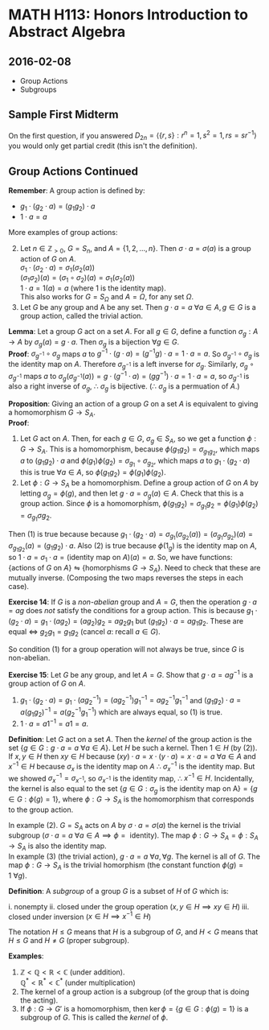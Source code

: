 # MATH H113: Honors Introduction to Abstract Algebra
## 2016-02-08
- Group Actions
- Subgroups

## Sample First Midterm
On the first question, if you answered $D_{2n} = \langle \{r, s\} : r^n = 1, s^2 = 1, rs = sr^{-1} \rangle$ you would only get partial credit (this isn't the definition).

## Group Actions Continued
**Remember**: A group action is defined by:

- $g_1 \cdot (g_2 \cdot a) = (g_1g_2) \cdot a$
- $1 \cdot a = a$

More examples of group actions:

2. Let $n \in \mathbb{Z}_{> 0}$, $G = S_n$, and $A = \{1, 2, \ldots, n\}$. Then $\sigma \cdot a = \sigma(a)$ is a group action of $G$ on $A$. \
$\sigma_1 \cdot (\sigma_2 \cdot a) = \sigma_1(\sigma_2(a))$ \
$(\sigma_1\sigma_2)(a) = (\sigma_1 \circ \sigma_2)(a) = \sigma_1(\sigma_2(a))$ \
$1 \cdot a = 1(a) = a$ (where 1 is the identity map). \
This also works for $G = S_{\Omega}$ and $A = \Omega$, for any set $\Omega$.
3. Let $G$ be any group and A be any set. Then $g \cdot a = a$ $\forall a \in A, g \in G$ is a group action, called the trivial action.

**Lemma**: Let a group $G$ act on a set $A$. For all $g \in G$, define a function $\sigma_g : A \to A$ by $\sigma_g(a) = g \cdot a$. Then $\sigma_g$ is a bijection $\forall g \in G$. \
**Proof**: $\sigma_{g^{-1}} \circ \sigma_g$ maps $a$ to $g^{-1} \cdot (g \cdot a) = (g^{-1}g) \cdot a = 1 \cdot a = a$. So $\sigma_{g^{-1}} \circ \sigma_g$ is the identity map on $A$. Therefore $\sigma_{g^{-1}}$ is a left inverse for $\sigma_g$. Similarly, $\sigma_g \circ \sigma_{g^{-1}}$ maps $a$ to $\sigma_g(\sigma_{g^{-1}}(a)) = g \cdot (g^{-1} \cdot a) = (gg^{-1}) \cdot a = 1 \cdot a = a$, so $\sigma_{g^{-1}}$ is also a right inverse of $\sigma_g$, $\therefore$ $\sigma_g$ is bijective. ($\therefore$ $\sigma_g$ is a permuation of $A$.)

**Proposition**: Giving an action of a group $G$ on a set $A$ is equivalent to giving a homomorphism $G \to S_A$. \
**Proof**:

1. Let $G$ act on $A$. Then, for each $g \in G$, $\sigma_g \in S_A$, so we get a function $\phi : G \to S_A$. This is a homomorphism, because $\phi(g_1g_2) = \sigma_{g_1g_2}$, which maps $a$ to $(g_1g_2) \cdot a$ and $\phi(g_1)\phi(g_2) = \sigma_{g_1} \circ \sigma_{g_2}$, which maps $a$ to $g_1 \cdot (g_2 \cdot a)$ this is true $\forall a \in A$, so $\phi(g_1g_2) = \phi(g_1)\phi(g_2)$.
2. Let $\phi : G \to S_A$ be a homomorphism. Define a group action of $G$ on $A$ by letting $\sigma_g = \phi(g)$, and then let $g \cdot a = \sigma_g(a) \in A$. Check that this is a group action. Since $\phi$ is a homomorphism, $\phi(g_1g_2) = \sigma_{g_1}{g_2} = \phi(g_1)\phi(g_2) = \sigma_{g_1}\sigma{g_2}$.

Then (1) is true because because $g_1 \cdot (g_2 \cdot a) = \sigma_{g_1}(\sigma_{g_2}(a)) = (\sigma_{g_1}\sigma_{g_2})(a) = \sigma_{g_1g_2}(a) = (g_1g_2) \cdot a$. Also (2) is true because $\phi(1_g)$ is the identity map on $A$, so $1 \cdot a = \sigma_1 \cdot a = (\text{identity map on $A$})(a) = a$. So, we have functions: $\{\text{actions of $G$ on $A$}\} \leftrightharpoons \{\text{homorphisms $G \to S_A$}\}$. Need to check that these are mutually inverse. (Composing the two maps reverses the steps in each case).

**Exercise 14**: If $G$ is a *non-abelian* group and $A = G$, then the operation $g \cdot a = ag$ does *not* satisfy the conditions for a group action. This is because $g_1 \cdot (g_2 \cdot a) = g_1 \cdot (ag_2) = (ag_2)g_2 = ag_2g_1$ but $(g_1g_2) \cdot a = ag_1g_2$. These are equal $\iff$ $g_2g_1 = g_1g_2$ (cancel $a$: recall $a \in G$).

So condition (1) for a group operation will not always be true, since $G$ is non-abelian.

**Exercise 15**: Let $G$ be any group, and let $A = G$. Show that $g \cdot a = ag^{-1}$ is a group action of $G$ on $A$.

1. $g_1 \cdot (g_2 \cdot a) = g_1 \cdot (ag_2^{-1}) = (ag_2^{-1})g_1^{-1} = ag_2^{-1}g_1^{-1}$ and $(g_1g_2) \cdot a = a(g_1g_2)^{-1} = a(g_2^{-1}g_1^{-1})$ which are always equal, so (1) is true.
2. $1 \cdot a = a1^{-1} = a1 = a$.

**Definition**: Let $G$ act on a set $A$. Then the *kernel* of the group action is the set $\{g \in G : g \cdot a = a \  \forall a \in A\}$. Let $H$ be such a kernel. Then $1 \in H$ (by (2)). If $x, y \in H$ then $xy \in H$ because $(xy) \cdot a = x \cdot (y \cdot a) = x \cdot a = a \  \forall a \in A$ and $x^{-1} \in H$ because $\sigma_x$ is the identity map on $A$ $\therefore$ $\sigma_x^{-1}$ is the identity map. But we showed $\sigma_x^{-1} = \sigma_{x^{-1}}$, so $\sigma_{x^{-1}}$ is the identity map, $\therefore$ $x^{-1} \in H$. Incidentally, the kernel is also equal to the set $\{g \in G : \sigma_g \text{ is the identity map on A}\} = \{g \in G : \phi(g) = 1\}$, where $\phi : G \to S_A$ is the homomorphism that corresponds to the group action.

In example (2). $G = S_A$ acts on $A$ by $\sigma \cdot a = \sigma(a)$ the kernel is the trivial subgroup ($\sigma \cdot a = a \  \forall a \in A \implies \phi = \text{ identity}$). The map $\phi : G \to S_A = \phi : S_A \to S_A$ is also the identity map. \
In example (3) (the trivial action), $g \cdot a = a \  \forall a, \forall g$. The kernel is all of $G$. The map $\phi : G \to S_A$ is the trivial homorphism (the constant function $\phi(g) = 1 \  \forall g$).

**Definition**: A *subgroup* of a group $G$ is a subset of $H$ of $G$ which is:

i. nonempty
ii. closed under the group operation ($x, y \in H \implies xy \in H$)
iii. closed under inversion ($x \in H \implies x^{-1} \in H$)

The notation $H \le G$ means that $H$ is a subgroup of $G$, and $H < G$ means that $H \le G$ and $H \neq G$ (proper subgroup).

**Examples**:

1. $\mathbb{Z} < \mathbb{Q} < \mathbb{R} < \mathbb{C}$ (under addition). \
   $\mathbb{Q}^{*} < \mathbb{R}^{*} < \mathbb{C}^{*}$ (under multiplication)
2. The kernel of a group action is a subgroup (of the group that is doing the acting).
3. If $\phi : G \to G'$ is a homomorphism, then $\ker{\phi} = \{g \in G : \phi(g) = 1\}$ is a subgroup of $G$. This is called the *kernel* of $\phi$.

